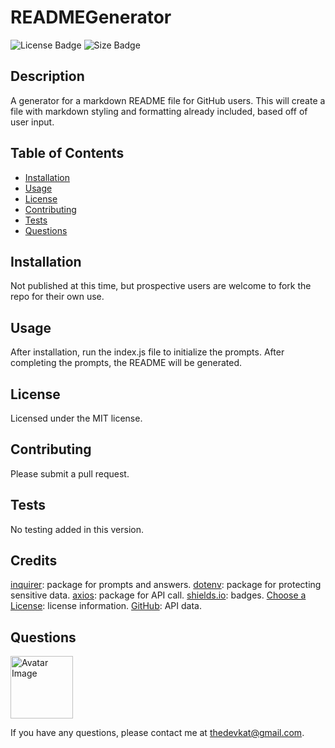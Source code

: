 
# READMEGenerator

<img src="https://img.shields.io/badge/license-MIT-green" alt="License Badge">
<img src="https://img.shields.io/github/repo-size/katjones23/READMEGenerator" alt="Size Badge">


## Description 

A generator for a markdown README file for GitHub users.  This will create a file with markdown styling and formatting already included, based off of user input.


## Table of Contents

* [Installation](#installation)
* [Usage](#usage)
* [License](#license)
* [Contributing](#contributing)
* [Tests](#tests)
* [Questions](#questions)


## Installation

Not published at this time, but prospective users are welcome to fork the repo for their own use.

## Usage 

After installation, run the index.js file to initialize the prompts.  After completing the prompts, the README will be generated.


## License

Licensed under the MIT license.


## Contributing

Please submit a pull request.


## Tests

No testing added in this version.

## Credits
[inquirer](https://www.npmjs.com/package/inquirer): package for prompts and answers.
[dotenv](https://www.npmjs.com/package/dotenv): package for protecting sensitive data.
[axios](https://www.npmjs.com/package/axios): package for API call.
[shields.io](https://shields.io/): badges.
[Choose a License](https://choosealicense.com/): license information.
[GitHub](https://github.com/): API data.

## Questions

<img src="https://avatars0.githubusercontent.com/u/53064219?v=4" alt="Avatar Image" width="100" height="100">

If you have any questions, please contact me at <a href="mailto:thedevkat@gmail.com">thedevkat@gmail.com</a>.

